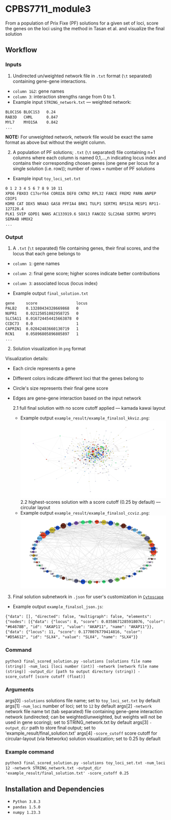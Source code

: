 # CPBS7711_module3
From a population of Prix Fixe (PF) solutions for a given set of loci, score the genes on the loci using the method in Tasan et al. and visualize the final solution

## Workflow
### Inputs
1. Undirected un/weighted network file in `.txt` format (`\t` separated) containing gene-gene interactions.
  - `column 1&2`: gene names
  - `column 3`: interaction strengths range from 0 to 1.
  - Example input `STRING_network.txt` –– weighted network:
```{r}
BLOC1S6 BLOC1S3	  0.24
RAB3D   CHML      0.847
MYL7    MYO15A    0.842
...
```
**NOTE:** For unweighted network, network file would be exact the same format as above but without the weight column.

2. A population of PF solutions; `.txt` (`\t` separated) file containing n+1 columns where each column is named 0,1,...,n indicating locus index and contains their corresponding chosen genes (one gene per locus for a single solution (i.e. row)); number of rows = number of PF solutions 
  - Example input `toy_loci_set.txt`
```{r}
0 1 2 3 4 5 6 7 8 9 10 11
XPO6 FBXO3 C17orf64 CORO2A DEF8 CNTN2 RPL32 FANCE FREM2 PARN ANPEP CDIP1
KDM8 CAT DDX5 NR4A3 GAS8 PPFIA4 BRK1 TULP1 SERTM1 RPS15A MESP1 RP11-127I20.4
PLK1 SVIP GDPD1 NANS AC133919.6 SOX13 FANCD2 SLC26A8 SERTM1 NPIPP1 SEMA4B HMOX2
...
```

### Output
1. A `.txt` (`\t` separated) file containing genes, their final scores, and the locus that each gene belongs to
- `column 1`: gene names
- `column 2`: final gene score; higher scores indicate better contributions 
- `column 3`: associated locus (locus index)

- Example output `final_solution.txt`
```{r}
gene     score                 locus
PALB2    0.13280434328669868   0
NUPR1    0.02125051082958725   0
SLC5A11  0.016724454415663878  0
CCDC73   0.0                   1
CAPRIN1  0.02042483660130719   1
RCN1     0.05896805896805897   1
...
```
2. Solution visualization in `png` format

Visualization details:
  - Each circle represents a gene
  - Different colors indicate different loci that the genes belong to
  - Circle's size represents their final gene score
  - Edges are gene-gene interaction based on the input network

    2.1 full final solution with no score cutoff applied –– kamada kawai layout
      - Example output `example_result/example_finalsol_kkviz.png`:
      ![alt text](https://github.com/KewalinSamart/CPBS7711_module3/blob/main/example_result/example_finalsol_kkviz.png?raw=true)
    2.2 highest-scores solution with a score cutoff (0.25 by default) –– circular layout
      - Example output `example_result/example_finalsol_ccviz.png`:
      ![alt text](https://github.com/KewalinSamart/CPBS7711_module3/blob/main/example_result/example_finalsol_ccviz.png?raw=true)

3. Final solution subnetwork in `.json` for user's customization in [`Cytoscape`](https://cytoscape.org/) 
  - Example output `example_finalsol_json.js`:
 ```{r}
 {"data": [], "directed": false, "multigraph": false, "elements": {"nodes": [{"data": {"locus": 8, "score": 0.0358671285918076, "color": "#64678B", "id": "AKAP11", "value": "AKAP11", "name": "AKAP11"}}, {"data": {"locus": 11, "score": 0.1770076779414816, "color": "#D5A612", "id": "SLX4", "value": "SLX4", "name": "SLX4"}}
 ```
 
### Command
```{r} 
python3 final_scored_solution.py -solutions [solutions file name (string)] -num_loci [loci number (int)] -network [network file name (string)] -output_dir [path to output directory (string)] -score_cutoff [score cutoff (float)]    
```

### Arguments
args[0] `-solutions` solutions file name; set to `toy_loci_set.txt` by default
args[1] `-num_loci` number of loci; set to `12` by default 
args[2] `-network` network file name txt (tab separated) file containing gene-gene interaction network (undirected; can be weighted/unweighted, but weights will not be used in gene scoring); set to STRING_network.txt by default
args[3] `-output_dir` path to store final output; set to 'example_result/final_solution.txt'
args[4] `-score_cutoff` score cutoff for circular-layout (via Networkx) solution visualization; set to 0.25 by default


### Example command
```{r}
python3 final_scored_solution.py -solutions toy_loci_set.txt -num_loci 12 -network STRING_network.txt -output_dir 'example_result/final_solution.txt' -score_cutoff 0.25
```


## Installation and Dependencies
- `Python 3.8.3`
- `pandas 1.5.0`
- `numpy 1.23.3`

